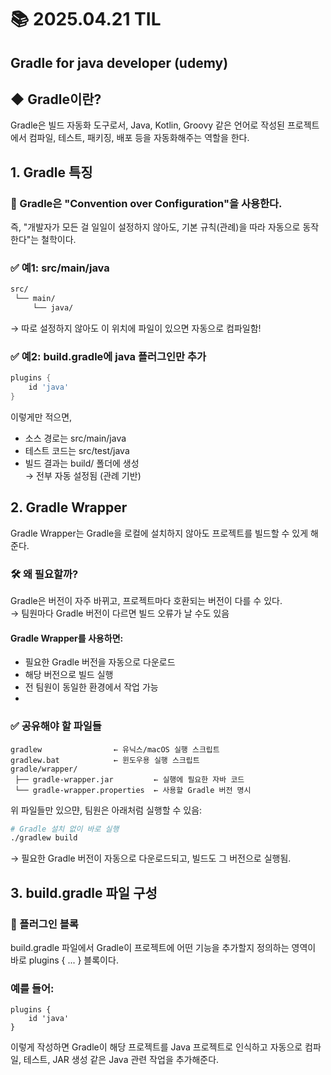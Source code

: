 # 📚 2025.04.21 TIL
## Gradle for java developer (udemy)

## ◆ Gradle이란?
Gradle은 빌드 자동화 도구로서, Java, Kotlin, Groovy 같은 언어로 작성된 
프로젝트에서 컴파일, 테스트, 패키징, 배포 등을 자동화해주는 역할을 한다.

## 1. Gradle 특징
### 🎯 Gradle은 "Convention over Configuration"을 사용한다.
즉, "개발자가 모든 걸 일일이 설정하지 않아도, 기본 규칙(관례)을 따라 자동으로 동작한다"는 철학이다.

### ✅ 예1: src/main/java
```css
src/
 └── main/
     └── java/
```
→ 따로 설정하지 않아도 이 위치에 파일이 있으면 자동으로 컴파일함!

### ✅ 예2: build.gradle에 java 플러그인만 추가
```groovy
plugins {
    id 'java'
}
```
이렇게만 적으면,
- 소스 경로는 src/main/java
- 테스트 코드는 src/test/java
- 빌드 결과는 build/ 폴더에 생성 </br>
→ 전부 자동 설정됨 (관례 기반) 

## 2. Gradle Wrapper
Gradle Wrapper는 Gradle을 로컬에 설치하지 않아도 프로젝트를 빌드할 수 있게 해준다.

### 🛠️ 왜 필요할까?
Gradle은 버전이 자주 바뀌고, 프로젝트마다 호환되는 버전이 다를 수 있다. </br>
→ 팀원마다 Gradle 버전이 다르면 빌드 오류가 날 수도 있음
#### Gradle Wrapper를 사용하면:
- 필요한 Gradle 버전을 자동으로 다운로드
- 해당 버전으로 빌드 실행
- 전 팀원이 동일한 환경에서 작업 가능
- 
### ✅ 공유해야 할 파일들
```pgsql
gradlew                ← 유닉스/macOS 실행 스크립트
gradlew.bat            ← 윈도우용 실행 스크립트
gradle/wrapper/
 ├── gradle-wrapper.jar         ← 실행에 필요한 자바 코드
 └── gradle-wrapper.properties  ← 사용할 Gradle 버전 명시
```
위 파일들만 있으먄, 팀원은 아래처럼 실행할 수 있음:
```bash
# Gradle 설치 없이 바로 실행
./gradlew build
```
→ 필요한 Gradle 버전이 자동으로 다운로드되고, 빌드도 그 버전으로 실행됨.

## 3. build.gradle 파일 구성

### 📌 플러그인 블록
build.gradle 파일에서 Gradle이 프로젝트에 어떤 기능을 추가할지 정의하는 
영역이 바로 plugins { ... } 블록이다.
### 예를 들어:
```grrovy
plugins {
    id 'java'
}
```
이렇게 작성하면 Gradle이 해당 프로젝트를 Java 프로젝트로 인식하고 자동으로 컴파일,
테스트, JAR 생성 같은 Java 관련 작업을 추가해준다.

